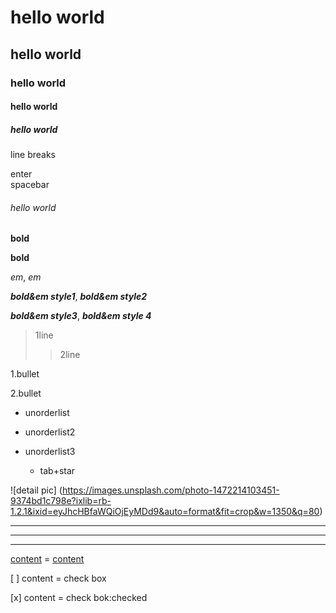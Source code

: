 # hello world
## hello world
### hello world
#### hello world
##### hello world
line breaks

enter  
spacebar
###### hello world

**bold**

__bold__

*em*, _em_

***bold&em style1***, ___bold&em style2___

__*bold&em style3*__, **_bold&em style 4_**

> 1line 
>> 2line 

1.bullet

2.bullet

+ unorderlist
- unorderlist2
* unorderlist3

  * tab+star

![detail pic] (https://images.unsplash.com/photo-1472214103451-9374bd1c798e?ixlib=rb-1.2.1&ixid=eyJhcHBfaWQiOjEyMDd9&auto=format&fit=crop&w=1350&q=80)

***
---
___


[content](url) = <a href=”url”> content </a>

[ ] content = check box 

[x] content = check bok:checked

